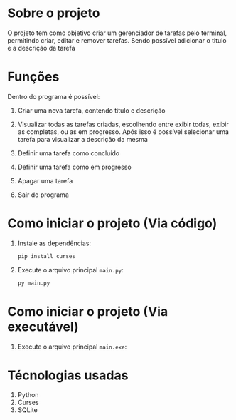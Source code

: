 # Sobre o projeto

O projeto tem como objetivo criar um gerenciador de tarefas pelo terminal, permitindo criar, editar e remover tarefas. Sendo possível
adicionar o titulo e a descrição da tarefa

# Funções

Dentro do programa é possível:

1. Criar uma nova tarefa, contendo titulo e descrição

2. Visualizar todas as tarefas criadas, escolhendo entre exibir todas, exibir as completas, ou as em progresso. Após isso é possível selecionar uma tarefa para visualizar a descrição da mesma

3. Definir uma tarefa como concluído

4. Definir uma tarefa como em progresso

5. Apagar uma tarefa

6. Sair do programa

# Como iniciar o projeto (Via código)

1. Instale as dependências:
    ```bash
    pip install curses
    ```

2. Execute o arquivo principal `main.py`:
    ```bash
    py main.py
    ```
# Como iniciar o projeto (Via executável)

1. Execute o arquivo principal `main.exe`:

# Técnologias usadas

1. Python
2. Curses
1. SQLite
